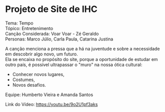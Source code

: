 # Projeto de Site de IHC 
Tema: Tempo\
Tópico: Entretenimento\
Canção Considerada: Voar Voar - Zé Geraldo\
Personas: Marco Júlio, Carla Paula, Catarina Justina

A canção menciona a pressa que a há na juventude e sobre a necessidade em descobrir algo novo, um futuro.\
Ela se encaixa no propósito do site, porque a oportunidade de estudar em outro país, é possível ultrapassar o "muro" na nossa ótica cultural:
- Conhecer novos lugares,
- Costumes,
- Novos desafios.

Equipe: Humberto Vieira e Amanda Santos

Link do Vídeo: https://youtu.be/9o2U1pf3aks